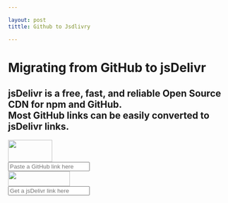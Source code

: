 ```yaml
---

layout: post
tittle: Github to Jsdlivry

---
```

<link rel="stylesheet" href="https://cdn.jsdelivr.net/www.jsdelivr.com/9d08d41c6d3a827fa3f95a6a74e847bcd74bca98/css/app.css?v=9d08d41c6d3a827fa3f95a6a74e847bcd74bca98"/>

<style>
.start-using, .hidden{display:none}
</style>
<div id="page"><div class="p-github"><div class="bg"><div class="bg-inner"></div></div> <div class="content"><div class="title"><h1>Migrating from GitHub to jsDelivr</h1> <h2 class="subtitle">jsDelivr is a free, fast, and reliable Open Source CDN for npm and GitHub. <br> Most GitHub links can be easily converted to jsDelivr links.</h2></div> <div class="container"><div class="box"><div class="bar "><div class="circle"></div> <div class="line"><div class="line-inner"></div></div> <div class="circle circle-bottom"></div></div> <div class="icon-competitor"><img height="50" width="100" src="https://cdn.jsdelivr.net/www.jsdelivr.com/9d08d41c6d3a827fa3f95a6a74e847bcd74bca98/img/github.png" srcset="https://cdn.jsdelivr.net/www.jsdelivr.com/9d08d41c6d3a827fa3f95a6a74e847bcd74bca98/img/github@2x.png 2x"></div>

<div class="input-wrapper">
<input class="input" id="driveID" type="text" placeholder="Paste a GitHub link here" value></div>

<div class="icon-jsdelivr"><img height="34" width="140" src="https://cdn.jsdelivr.net/www.jsdelivr.com/9d08d41c6d3a827fa3f95a6a74e847bcd74bca98/img/logo-horizontal.svg"></div>
<div class="input-wrapper">

<input readonly class="input" id="output" type="text" placeholder="Get a jsDelivr link here" value>
<a class="copy hidden" style="background-color:#fff" data-clipboard-action="copy" data-clipboard-target="#output" id="copytoclipboardA">Copy</a>
</div> <div id="my"> </div></div></div></div></div></div>
<script src="/host/Script/Jsdlivery.js"></script>
<script>
//<![CDATA[
/* Pengaturan safeLink */
var setTimer = 1; //waktu detik
var setColor = '#f89000'; //warna loading timer
var setCopyUrl = 'Copy URL Download'; // generator salin
var setText = 'Harap Tunggu...'; //pesan pada tombol
var setCopyUrlA = 'Salin URL Download'; //generator Salin
var setCopyUrlB = 'Salin URL Safelink'; //generator Salin
var setCopiedA = 'COPY'; //generator tersalin
var setCopiedB = 'URL Safelink Tersalin'; //generator tersalin
//]]> 
</script>

